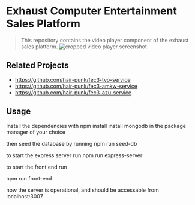 # Exhaust Computer Entertainment Sales Platform

> This repository contains the video player component of the exhaust sales platform.
![cropped video player screenshot](https://user-images.githubusercontent.com/1322821/60388296-2504f600-9a64-11e9-8d98-97cea548811b.png)

## Related Projects
  - https://github.com/hair-punk/fec3-tvo-service
  - https://github.com/hair-punk/fec3-amkw-service
  - https://github.com/hair-punk/fec3-azu-service

## Usage
Install the dependencies with
npm install
install mongodb in the package manager of your choice

then seed the database by running
npm run seed-db

to start the express server run
npm run express-server

to start the front end run

npm run front-end

now the server is operational, and should be accessable from localhost:3007



